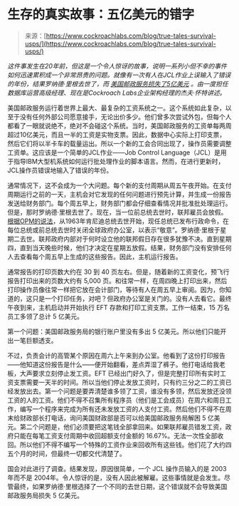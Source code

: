 <!--yml

category: 未分类

日期：2024-05-27 14:48:20

-->

# 生存的真实故事：五亿美元的错字

> 来源：[https://www.cockroachlabs.com/blog/true-tales-survival-usps/](https://www.cockroachlabs.com/blog/true-tales-survival-usps/)

*这件事发生在20年前，但这是一个令人惊讶的故事，说明一系列小但不幸的事件如何迅速累积成一个非常昂贵的问题。就像有一次有人在JCL作业上误输入了错误的年份，结果罗纳德·里根去世了，而* [*美国邮政服务损失了5亿美元*](https://www.washingtonpost.com/archive/politics/2004/06/14/taxpayers-take-hit-on-reagan-holiday/8e5d7743-a6b4-447c-9b2f-24062fa44070/) *。由一度担任数据库运营高级经理、现在是Cockroach Labs企业架构经理的杰夫·怀特讲述。*

美国邮政服务运行着世界上最大、最复杂的工资系统之一。这个系统如此复杂，以至于没有任何外部公司愿意接手，无论出价多少。他们曾多次尝试外包，但每个人都看了一眼就说绝不，绝对不会碰这个系统。当时，美国邮政服务的工资单每两周超过10亿美元，而且一半的工资是实物支票。因此，数据中心实际上打印支票，然后它们将以半卡车的载量运出。所以一个新的工会合同出现了，操作员需要调整工资单。这应该是一个简单的JCL作业——Job Control Language（JCL）是用于指导IBM大型机系统如何运行批处理作业的脚本语言。然而，在进行更新时，JCL操作员错误地输入了错误的年份。

通常情况下，这不会成为一个大问题。每个新的支付周期从周五午夜开始。在支付周期运行之前的一天，主机会对它发现的任何问题进行预先计算，并生成一份报告发送给财务部门。每个周五早上，财务部门都会仔细查看情况并批准批处理运行。但是，那时罗纳德·里根去世了。现在，当一位前总统去世时，联邦雇员会放假。[根据OPM的说法](https://www.opm.gov/policy-data-oversight/pay-leave/leave-administration/fact-sheets/administrative-leave/#:~:text=Beginning%20with%20the%20death%20of,each%20President%20or%20former%20President.)，从1963年肯尼迪总统去世开始，现任总统已发布行政命令，在每位总统或前总统去世时关闭全球政府办公室，以表示“敬意”。罗纳德·里根于星期二去世。联邦政府内部对于何时设立他的联邦假日存在很多犹豫不决。直到星期四，直到当天晚些时候，他们才决定在星期五放假。结果，财务部门没有安排任何人去查看每个周五早上生成的这些报告。因此，主机运行报告。

通常报告的打印页数大约在 30 到 40 页左右。但是，随着新的工资变化，预飞行报告打印出来的页数大约有 5,000 页。和往常一样，在周四晚上打印出来，然后打印操作员像往常一样把它放在会计部门，等待有人在周五早上审阅。因为，你知道的，这只是一个打印任务，对吧？但政府办公室是关门的。没有人去看它。最终午夜到来，主机启动并开始执行 EFT 存款和打印工资支票。工作一结束，15 万名员工多领了总计 5 亿美元。

第一个问题：美国邮政服务局的银行账户里没有多出 5 亿美元。所以他们只能开出一笔巨额透支。

不过，负责会计的高管某个原因在周六上午来到办公室。他看到了这份打印报告——他知道这份报告是什么——便开始翻看，差点弄湿了裤子。他打电话给我老板，大声要求立刻停止发工资。EFT 已经出门好久了，但是完整打印所有实时工资支票需要一天半的时间。所以当他们停止发放工资时，只有约三分之二的工资已经发放出去。第一个问题是要弄清楚谁多领了工资，谁没有多领，然后发放还没领工资的人的工资。他们不得不召集所有程序员（他们是工会成员）在周六和周日工作，编写一个程序来完成为所有还未发放工资的人支付工资。然后他们不得不在周末给财政部长打电话，询问美国财政部是否可以给美国邮政服务局解困 5 亿美元。第二个问题是，他们必须要把这笔钱全部拿回来。如果联邦雇员错发工资，政府只能在每笔工资支付周期中收回超额支付金额的 16.67%。无法一次性全部收回。所以他们不得不编写一个特殊的工资作业来回收所有这些钱。他们花了大约四五个月的时间，但最终一切都交代清楚了。

国会对此进行了调查。结果发现，原因很简单，一个 JCL 操作员输入的是 2003 年而不是 2004年。令人惊讶的是，没有人因此被解雇。这些事情就是会发生。尽管最终，如果罗纳德·里根选择了一个不同的去世日期，这个错误就不会导致美国邮政服务局损失 5 亿美元。
